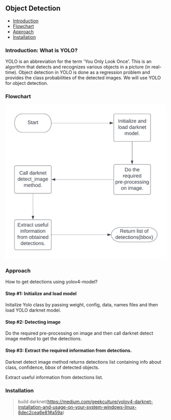 ## Object Detection

- [Introduction](#introduction-what-is-yolo)
- [Flowchart](#flowchart)
- [Approach](#approach)
- [Installation](#installation)

### Introduction: What is YOLO?

YOLO is an abbreviation for the term 'You Only Look Once'. This is an algorithm that detects and recognizes various objects in a picture (in real-time). Object detection in YOLO is done as a regression problem and provides the class probabilities of the detected images. We will use YOLO for object detection.


### Flowchart

<img src="../../assets/Yolo_flowchart.png" alt="Yolo flowchart"/>

### Approach

How to get detections using yolov4-model?

#### Step #1: Initialize and load model
Initailze Yolo class by passing weight, config, data, names files and then load YOLO darknet model.

#### Step #2: Detecting image

Do the required pre-processing on image and then call darknet detect image method to get the detections. 

#### Step #3: Extract the required information from detections.

Darknet detect image method returns detections list containing info about class, confidence, bbox of detected objects.

Extract useful information from detections list.

### Installation

>build darknet(https://medium.com/geekculture/yolov4-darknet-installation-and-usage-on-your-system-windows-linux-8dec2cea6e81#a59a)
